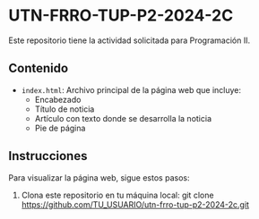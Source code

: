 # UTN-FRRO-TUP-P2-2024-2C

Este repositorio tiene la actividad solicitada para Programación II.

## Contenido

- `index.html`: Archivo principal de la página web que incluye:
  - Encabezado
  - Título de noticia
  - Artículo con texto donde se desarrolla la noticia
  - Pie de página

## Instrucciones

Para visualizar la página web, sigue estos pasos:

1. Clona este repositorio en tu máquina local:
   git clone https://github.com/TU_USUARIO/utn-frro-tup-p2-2024-2c.git